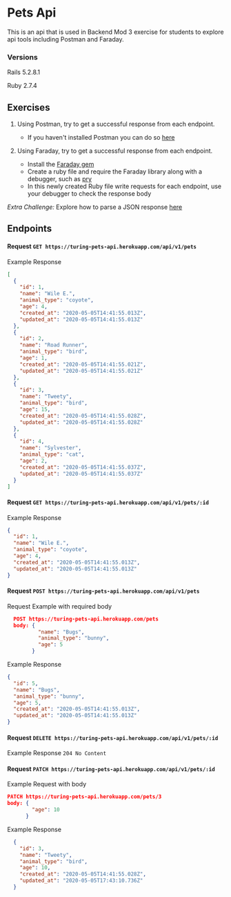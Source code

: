 # Pets Api

This is an api that is used in Backend Mod 3 exercise for students to explore api tools including Postman and Faraday.

### Versions

Rails 5.2.8.1

Ruby 2.7.4

## Exercises

1. Using Postman, try to get a successful response from each endpoint.
   - If you haven't installed Postman you can do so [here](https://www.postman.com/product/api-client/)

2. Using Faraday, try to get a successful response from each endpoint.
    - Install the [Faraday gem](https://github.com/lostisland/faraday)
    - Create a ruby file and require the Faraday library along with a debugger, such as [pry](https://github.com/pry/pry)
    - In this newly created Ruby file write requests for each endpoint, use your debugger to check the response body

*Extra Challenge:* Explore how to parse a JSON response [here](https://ruby-doc.org/stdlib-2.6.3/libdoc/json/rdoc/JSON.html)


## Endpoints


#### Request `GET https://turing-pets-api.herokuapp.com/api/v1/pets`

Example Response
```json
[
  {
    "id": 1,
    "name": "Wile E.",
    "animal_type": "coyote",
    "age": 4,
    "created_at": "2020-05-05T14:41:55.013Z",
    "updated_at": "2020-05-05T14:41:55.013Z"
  },
  {
    "id": 2,
    "name": "Road Runner",
    "animal_type": "bird",
    "age": 1,
    "created_at": "2020-05-05T14:41:55.021Z",
    "updated_at": "2020-05-05T14:41:55.021Z"
  },
  {
    "id": 3,
    "name": "Tweety",
    "animal_type": "bird",
    "age": 15,
    "created_at": "2020-05-05T14:41:55.028Z",
    "updated_at": "2020-05-05T14:41:55.028Z"
  },
  {
    "id": 4,
    "name": "Sylvester",
    "animal_type": "cat",
    "age": 2,
    "created_at": "2020-05-05T14:41:55.037Z",
    "updated_at": "2020-05-05T14:41:55.037Z"
  }
]
```

#### Request `GET https://turing-pets-api.herokuapp.com/api/v1/pets/:id`

Example Response
```json
{
  "id": 1,
  "name": "Wile E.",
  "animal_type": "coyote",
  "age": 4,
  "created_at": "2020-05-05T14:41:55.013Z",
  "updated_at": "2020-05-05T14:41:55.013Z"
}
```

#### Request `POST https://turing-pets-api.herokuapp.com/api/v1/pets`

Request Example with required body
```json
  POST https://turing-pets-api.herokuapp.com/pets
  body: {
          "name": "Bugs",
          "animal_type": "bunny",
          "age": 5
        }
```

Example Response
```json
{
  "id": 5,
  "name": "Bugs",
  "animal_type": "bunny",
  "age": 5,
  "created_at": "2020-05-05T14:41:55.013Z",
  "updated_at": "2020-05-05T14:41:55.013Z"
}
```

#### Request `DELETE https://turing-pets-api.herokuapp.com/api/v1/pets/:id`

Example Response
`204 No Content`


#### Request `PATCH https://turing-pets-api.herokuapp.com/api/v1/pets/:id`

Example Request with body
```json
PATCH https://turing-pets-api.herokuapp.com/pets/3
body: {
        "age": 10
      }
```

Example Response
```json
  {
    "id": 3,
    "name": "Tweety",
    "animal_type": "bird",
    "age": 10,
    "created_at": "2020-05-05T14:41:55.028Z",
    "updated_at": "2020-05-05T17:43:10.736Z"
  }
```
